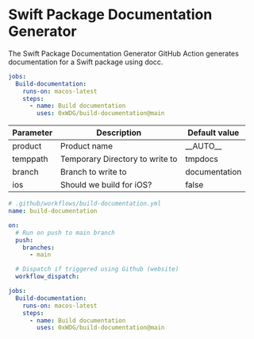 # Swift Package Documentation Generator

The Swift Package Documentation Generator GitHub Action generates documentation for a Swift package using docc.

```yaml
jobs:
  Build-documentation:
    runs-on: macos-latest
    steps:
      - name: Build documentation
        uses: 0xWDG/build-documentation@main
```

|Parameter|Description|Default value|
|---|---|---|
|product|Product name|\_\_AUTO\_\_|
|temppath|Temporary Directory to write to|tmpdocs|
|branch|Branch to write to|documentation|
|ios|Should we build for iOS?|false|


```yaml
# .github/workflows/build-documentation.yml
name: build-documentation

on:
  # Run on push to main branch
  push:
    branches:
      - main

  # Dispatch if triggered using Github (website)
  workflow_dispatch:

jobs:
  Build-documentation:
    runs-on: macos-latest
    steps:
      - name: Build documentation
        uses: 0xWDG/build-documentation@main
```

